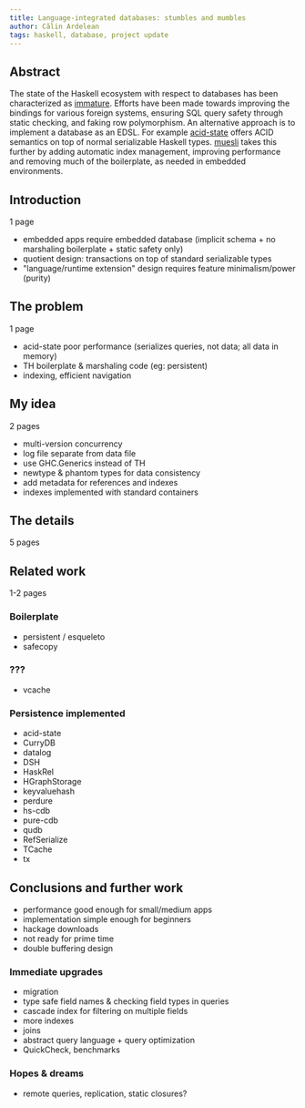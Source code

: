 ```yaml
---
title: Language-integrated databases: stumbles and mumbles
author: Călin Ardelean
tags: haskell, database, project update
---
```


Abstract
--------

The state of the Haskell ecosystem with respect to databases has been
characterized as [immature][gabriel].
Efforts have been made towards improving the bindings for various foreign
systems, ensuring SQL query safety through static checking, and faking row
polymorphism.
An alternative approach is to implement a database as an EDSL.
For example [acid-state][acid] offers ACID semantics on top of normal
serializable Haskell types.
[muesli][muesli] takes this further by adding automatic index management,
improving performance and removing much of the boilerplate, as needed in
embedded environments.

Introduction
------------
1 page

- embedded apps require embedded database (implicit schema + no marshaling boilerplate + static safety only)
- quotient design: transactions on top of standard serializable types
- "language/runtime extension" design requires feature minimalism/power (purity)

The problem
-----------
1 page

- acid-state poor performance (serializes queries, not data; all data in memory)
- TH boilerplate & marshaling code (eg: persistent)
- indexing, efficient navigation

My idea
-------
2 pages

- multi-version concurrency
- log file separate from data file
- use GHC.Generics instead of TH
- newtype & phantom types for data consistency
- add metadata for references and indexes
- indexes implemented with standard containers

The details
---
5 pages

Related work
------------
1-2 pages

### Boilerplate

- persistent / esqueleto
- safecopy

### ???

- vcache

### Persistence implemented

- acid-state
- CurryDB
- datalog
- DSH
- HaskRel
- HGraphStorage
- keyvaluehash
- perdure
- hs-cdb
- pure-cdb
- qudb
- RefSerialize
- TCache
- tx

Conclusions and further work
----------------------------

- performance good enough for small/medium apps
- implementation simple enough for beginners
- hackage downloads
- not ready for prime time
- double buffering design

### Immediate upgrades

- migration
- type safe field names & checking field types in queries
- cascade index for filtering on multiple fields
- more indexes
- joins
- abstract query language + query optimization
- QuickCheck, benchmarks

### Hopes & dreams

- remote queries, replication, static closures?

[gabriel]: https://github.com/Gabriel439/post-rfc/blob/master/sotu.md#databases-and-data-stores "State of the Haskell ecosystem - Gabriel Gonzales"
[acid]: https://hackage.haskell.org/package/acid-state "acid-state - Hackage"
[muesli]: https://hackage.haskell.org/package/muesli "muesli - Hackage"
